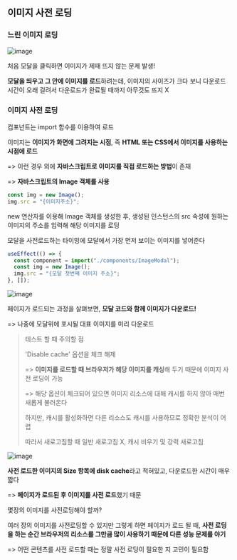 ## 이미지 사전 로딩

### 느린 이미지 로딩

![image](https://github.com/user-attachments/assets/493eb076-badb-4dc0-97ac-60a0c6226574)

처음 모달을 클릭하면 이미지가 제때 뜨지 않는 문제 발생!

**모달을 띄우고 그 안에 이미지를 로드**하려는데, 이미지의 사이즈가 크다 보니 다운로드 시간이 오래 걸려서 다운로드가 완료될 때까지 아무것도 뜨지 X

### 이미지 사전 로딩

컴포넌트는 import 함수를 이용하여 로드

이미지는 **이미지가 화면에 그려지는 시점**, 즉 **HTML 또는 CSS에서 이미지를 사용하는 시점에 로드**

=> 이런 경우 외에 **자바스크립트로 이미지를 직접 로드하는 방법**이 존재

=> **자바스크립트의 Image 객체를 사용**

```javascript
const img = new Image();
img.src = "{이미지주소}";
```

new 연산자를 이용해 Image 객체를 생성한 후, 생성된 인스턴스의 src 속성에 원하는 이미지의 주소를 입력해 해당 이미지를 로딩

모달을 사전로드하는 타이밍에 모달에서 가장 먼저 보이는 이미지를 넣어준다

```javascript
useEffect(() => {
  const component = import("./components/ImageModal");
  const img = new Image();
  img.src = "{모달 첫번째 이미지 주소}";
}, []);
```

![image](https://github.com/user-attachments/assets/42e580cb-5ea8-4b2e-bec3-1d24215d3b12)

페이지가 로드되는 과정을 살펴보면, **모달 코드와 함께 이미지가 다운로드!**

=> 나중에 모달위에 포시될 대표 이미지를 미리 다운로드

> 테스트 할 때 주의할 점
>
> 'Disable cache' 옵션을 체크 해제
>
> => **이미지를 로드할 때 브라우저가 해당 이미지를 캐싱**해 두기 때문에 이미지 사전 로딩이 가능
>
> => 해당 옵션이 체크되어 있으면 이미지 리소스에 대해 캐시를 하지 않아 매번 새롭게 불러온다
>
> 하지만, 캐시를 활성화하면 다른 리소스도 캐시를 사용하므로 정확한 분석이 어렵
>
> 따라서 새로고침할 때 일반 새로고침 X, 캐시 비우기 및 강력 새로고침

![image](https://github.com/user-attachments/assets/85ce4045-d887-48e5-aabf-663fc734821c)

**사전 로드한 이미지의 Size 항목에 disk cache**라고 적혀있고, 다운로드한 시간이 매우 짧다

=> **페이지가 로드된 후 이미지를 사전 로드**했기 때문

몇장의 이미지를 사전로딩해야 할까?

여러 장의 이미지를 사전로딩할 수 있지만 그렇게 하면 페이지가 로드 될 때, **사전 로딩을 하는 순간 브라우저의 리소스를 그만큼 많이 사용하기 때문에 다른 성능 문제를 야기**

=> 어떤 콘텐츠를 사전 로드할 때는 정말 사전 로딩이 필요한 지 고민이 필요함
